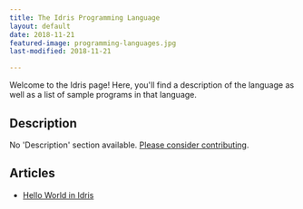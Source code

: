 ```yaml
---
title: The Idris Programming Language
layout: default
date: 2018-11-21
featured-image: programming-languages.jpg
last-modified: 2018-11-21

---
```


Welcome to the Idris page! Here, you'll find a description of the language as well as a list of sample programs in that language.

## Description

No 'Description' section available. [Please consider contributing](https://github.com/TheRenegadeCoder/sample-programs-website).

## Articles

- [Hello World in Idris](https://sampleprograms.io/projects/hello-world/idris)